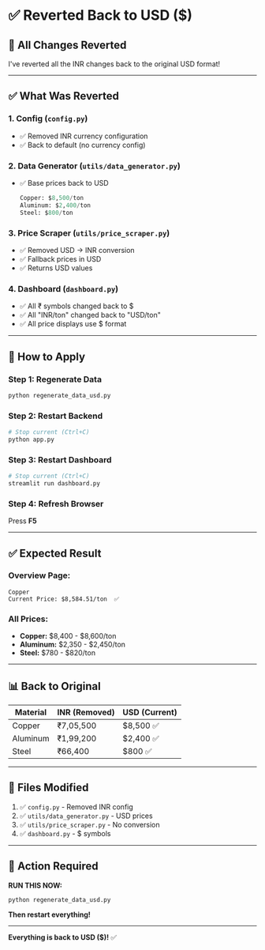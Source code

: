 # ✅ Reverted Back to USD ($)

## 🔄 **All Changes Reverted**

I've reverted all the INR changes back to the original USD format!

---

## ✅ **What Was Reverted**

### **1. Config** (`config.py`)
- ✅ Removed INR currency configuration
- ✅ Back to default (no currency config)

### **2. Data Generator** (`utils/data_generator.py`)
- ✅ Base prices back to USD
  ```python
  Copper: $8,500/ton
  Aluminum: $2,400/ton
  Steel: $800/ton
  ```

### **3. Price Scraper** (`utils/price_scraper.py`)
- ✅ Removed USD → INR conversion
- ✅ Fallback prices in USD
- ✅ Returns USD values

### **4. Dashboard** (`dashboard.py`)
- ✅ All ₹ symbols changed back to $
- ✅ All "INR/ton" changed back to "USD/ton"
- ✅ All price displays use $ format

---

## 🚀 **How to Apply**

### **Step 1: Regenerate Data**
```bash
python regenerate_data_usd.py
```

### **Step 2: Restart Backend**
```bash
# Stop current (Ctrl+C)
python app.py
```

### **Step 3: Restart Dashboard**
```bash
# Stop current (Ctrl+C)
streamlit run dashboard.py
```

### **Step 4: Refresh Browser**
Press **F5**

---

## ✅ **Expected Result**

### **Overview Page:**
```
Copper
Current Price: $8,584.51/ton  ✅
```

### **All Prices:**
- **Copper:** $8,400 - $8,600/ton
- **Aluminum:** $2,350 - $2,450/ton
- **Steel:** $780 - $820/ton

---

## 📊 **Back to Original**

| Material | INR (Removed) | USD (Current) |
|----------|---------------|---------------|
| Copper | ₹7,05,500 | $8,500 ✅ |
| Aluminum | ₹1,99,200 | $2,400 ✅ |
| Steel | ₹66,400 | $800 ✅ |

---

## 📁 **Files Modified**

1. ✅ `config.py` - Removed INR config
2. ✅ `utils/data_generator.py` - USD prices
3. ✅ `utils/price_scraper.py` - No conversion
4. ✅ `dashboard.py` - $ symbols

---

## 🚨 **Action Required**

**RUN THIS NOW:**
```bash
python regenerate_data_usd.py
```

**Then restart everything!**

---

**Everything is back to USD ($)!** ✅
